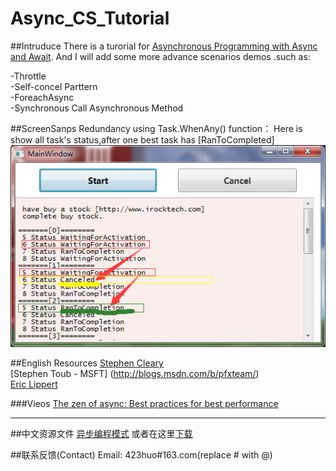 # Async_CS_Tutorial

##Intruduce
There is a turorial for [Asynchronous Programming with Async and Await](https://msdn.microsoft.com/en-us/library/hh191443.aspx).
And I will add some more advance scenarios demos .such as:

-Throttle  
-Self-concel Parttern  
-ForeachAsync  
-Synchronous Call Asynchronous Method  

##ScreenSanps
Redundancy using Task.WhenAny() function：
Here is show all task's status,after one best task has [RanToCompleted]   
![WhenAny_Redundancy_ScreenSnap](/WhenAny_Redundancy/WhenAny_Redundancy.png)  






##English Resources
[Stephen Cleary](http://blog.stephencleary.com/)    
[Stephen Toub - MSFT]  (http://blogs.msdn.com/b/pfxteam/)   
[Eric Lippert](http://blogs.msdn.com/b/ericlippert/archive/2011/10/03/async-articles.aspx)  

###Vieos
[The zen of async: Best practices for best performance](https://channel9.msdn.com/Events/BUILD/BUILD2011/TOOL-829T)

---
##中文资源文件
[异步编程模式](https://msdn.microsoft.com/zh-cn/library/jj152938(v=vs.110).aspx) 或者在这里[下载](http://wenku.baidu.com/view/a2a624c2c850ad02de80418a)


##联系反馈(Contact)
Email: 423huo#163.com(replace # with @)  
